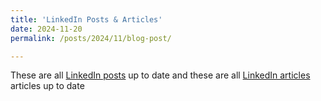 ```yaml
---
title: 'LinkedIn Posts & Articles'
date: 2024-11-20
permalink: /posts/2024/11/blog-post/

---
```


These are all [LinkedIn posts](https://www.linkedin.com/in/go4it/recent-activity/all/) up to date and these are all [LinkedIn articles](https://www.linkedin.com/in/go4it/recent-activity/articles/) articles up to date 


